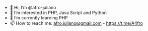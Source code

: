 - 👋 Hi, I’m @afro-juliano
- 👀 I’m interested in PHP, Java Script and Python
- 🌱 I’m currently learning PHP
- 📫 How to reach me: afro.juliano@gmail.com - https://t.me/A4fro

<!---
afro-juliano/afro-juliano is a ✨ special ✨ repository because its `README.md` (this file) appears on your GitHub profile.
You can click the Preview link to take a look at your changes.
--->
